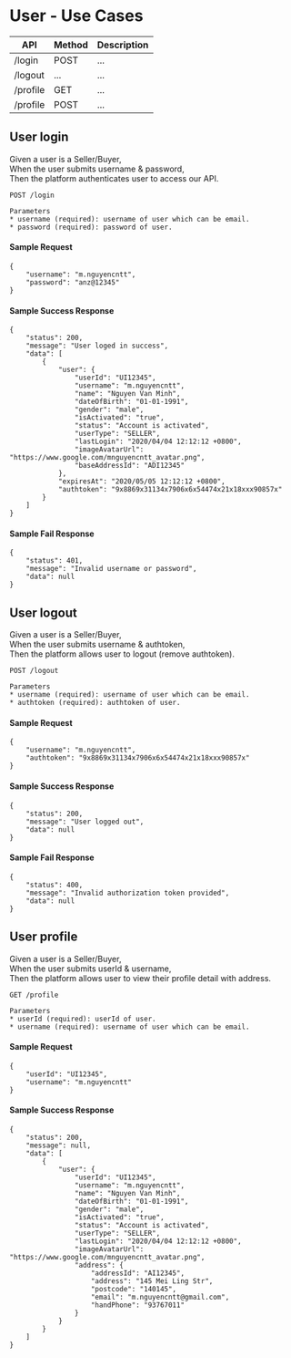 # User - Use Cases



| API | Method | Description |
| ------ | ------ | ------ |
| /login | POST | ... |
| /logout | ... | ... | 
| /profile | GET | ... | 
| /profile | POST | ... | 



## User login
Given a user is a Seller/Buyer,\
When the user submits username & password,\
Then the platform authenticates user to access our API.

```
POST /login

Parameters
* username (required): username of user which can be email.
* password (required): password of user.
```
#### Sample Request
```
{
    "username": "m.nguyencntt",
    "password": "anz@12345"
}
```
#### Sample Success Response
```
{
    "status": 200,
    "message": "User loged in success",
    "data": [
        {
            "user": {
                "userId": "UI12345",
                "username": "m.nguyencntt",
                "name": "Nguyen Van Minh",
                "dateOfBirth": "01-01-1991",
                "gender": "male",
                "isActivated": "true",
                "status": "Account is activated",
                "userType": "SELLER",
                "lastLogin": "2020/04/04 12:12:12 +0800",
                "imageAvatarUrl": "https://www.google.com/mnguyencntt_avatar.png",
                "baseAddressId": "ADI12345"
            },
            "expiresAt": "2020/05/05 12:12:12 +0800",
            "authtoken": "9x8869x31134x7906x6x54474x21x18xxx90857x"
        }
    ]
}
```
#### Sample Fail Response
```
{
    "status": 401,
    "message": "Invalid username or password",
    "data": null
}
```



## User logout
Given a user is a Seller/Buyer,\
When the user submits username & authtoken,\
Then the platform allows user to logout (remove authtoken).

```
POST /logout

Parameters
* username (required): username of user which can be email.
* authtoken (required): authtoken of user.
```
#### Sample Request
```
{
    "username": "m.nguyencntt",
    "authtoken": "9x8869x31134x7906x6x54474x21x18xxx90857x"
}
```
#### Sample Success Response
```
{
    "status": 200,
    "message": "User logged out",
    "data": null
}
```
#### Sample Fail Response
```
{
    "status": 400,
    "message": "Invalid authorization token provided",
    "data": null
}
```



## User profile
Given a user is a Seller/Buyer,\
When the user submits userId & username,\
Then the platform allows user to view their profile detail with address.

```
GET /profile

Parameters
* userId (required): userId of user.
* username (required): username of user which can be email.
```
#### Sample Request
```
{
    "userId": "UI12345",
    "username": "m.nguyencntt"
}
```
#### Sample Success Response
```
{
    "status": 200,
    "message": null,
    "data": [
        {
            "user": {
                "userId": "UI12345",
                "username": "m.nguyencntt",
                "name": "Nguyen Van Minh",
                "dateOfBirth": "01-01-1991",
                "gender": "male",
                "isActivated": "true",
                "status": "Account is activated",
                "userType": "SELLER",
                "lastLogin": "2020/04/04 12:12:12 +0800",
                "imageAvatarUrl": "https://www.google.com/mnguyencntt_avatar.png",
                "address": {
                    "addressId": "AI12345",
                    "address": "145 Mei Ling Str",
                    "postcode": "140145",
                    "email": "m.nguyencntt@gmail.com",
                    "handPhone": "93767011"
                }
            }
        }
    ]
}
```



